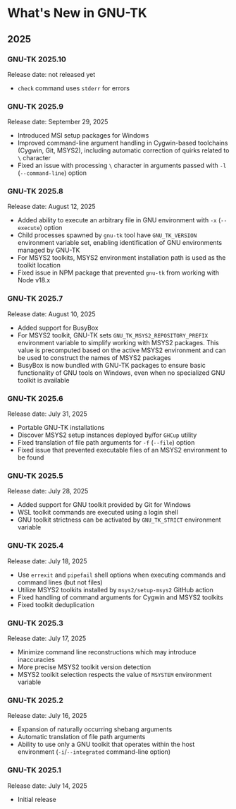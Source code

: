 # What's New in GNU-TK

## 2025

### GNU-TK 2025.10

Release date: not released yet

- `check` command uses `stderr` for errors

### GNU-TK 2025.9

Release date: September 29, 2025

- Introduced MSI setup packages for Windows
- Improved command-line argument handling in Cygwin-based toolchains (Cygwin,
  Git, MSYS2), including automatic correction of quirks related to `\` character
- Fixed an issue with processing `\` character in arguments passed with `-l`
  (`--command-line`) option

### GNU-TK 2025.8

Release date: August 12, 2025

- Added ability to execute an arbitrary file in GNU environment with `-x`
  (`--execute`) option
- Child processes spawned by `gnu-tk` tool have `GNU_TK_VERSION` environment
  variable set, enabling identification of GNU environments managed by GNU-TK
- For MSYS2 toolkits, MSYS2 environment installation path is used as the toolkit
  location
- Fixed issue in NPM package that prevented `gnu-tk` from working with Node
  v18.x

### GNU-TK 2025.7

Release date: August 10, 2025

- Added support for BusyBox
- For MSYS2 toolkit, GNU-TK sets `GNU_TK_MSYS2_REPOSITORY_PREFIX` environment
  variable to simplify working with MSYS2 packages. This value is precomputed
  based on the active MSYS2 environment and can be used to construct the names
  of MSYS2 packages
- BusyBox is now bundled with GNU-TK packages to ensure basic functionality of
  GNU tools on Windows, even when no specialized GNU toolkit is available

### GNU-TK 2025.6

Release date: July 31, 2025

- Portable GNU-TK installations
- Discover MSYS2 setup instances deployed by/for `GHCup` utility
- Fixed translation of file path arguments for `-f` (`--file`) option
- Fixed issue that prevented executable files of an MSYS2 environment to be
  found

### GNU-TK 2025.5

Release date: July 28, 2025

- Added support for GNU toolkit provided by Git for Windows
- WSL toolkit commands are executed using a login shell
- GNU toolkit strictness can be activated by `GNU_TK_STRICT` environment
  variable

### GNU-TK 2025.4

Release date: July 18, 2025

- Use `errexit` and `pipefail` shell options when executing commands and command
  lines (but not files)
- Utilize MSYS2 toolkits installed by `msys2/setup-msys2` GitHub action
- Fixed handling of command arguments for Cygwin and MSYS2 toolkits
- Fixed toolkit deduplication

### GNU-TK 2025.3

Release date: July 17, 2025

- Minimize command line reconstructions which may introduce inaccuracies
- More precise MSYS2 toolkit version detection
- MSYS2 toolkit selection respects the value of `MSYSTEM` environment variable

### GNU-TK 2025.2

Release date: July 16, 2025

- Expansion of naturally occurring shebang arguments
- Automatic translation of file path arguments
- Ability to use only a GNU toolkit that operates within the host environment
  (`-i`/`--integrated` command-line option)

### GNU-TK 2025.1

Release date: July 14, 2025

- Initial release
